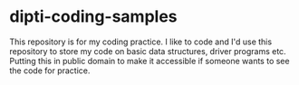dipti-coding-samples
====================

This repository is for my coding practice. I like to code and I'd use this repository to store my code on basic data structures, driver programs etc. Putting this in public domain to make it accessible if someone wants to see the code for practice. 

